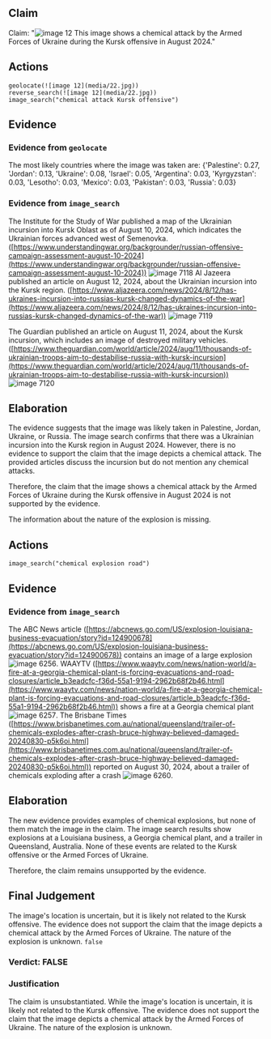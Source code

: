 ## Claim
Claim: "![image 12](media/22.jpg) This image shows a chemical attack by the Armed Forces of Ukraine during the Kursk offensive in August 2024."

## Actions
```
geolocate(![image 12](media/22.jpg))
reverse_search(![image 12](media/22.jpg))
image_search("chemical attack Kursk offensive")
```

## Evidence
### Evidence from `geolocate`
The most likely countries where the image was taken are: {'Palestine': 0.27, 'Jordan': 0.13, 'Ukraine': 0.08, 'Israel': 0.05, 'Argentina': 0.03, 'Kyrgyzstan': 0.03, 'Lesotho': 0.03, 'Mexico': 0.03, 'Pakistan': 0.03, 'Russia': 0.03}

### Evidence from `image_search`
The Institute for the Study of War published a map of the Ukrainian incursion into Kursk Oblast as of August 10, 2024, which indicates the Ukrainian forces advanced west of Semenovka. ([https://www.understandingwar.org/backgrounder/russian-offensive-campaign-assessment-august-10-2024](https://www.understandingwar.org/backgrounder/russian-offensive-campaign-assessment-august-10-2024)) ![image 7118](media/2025-08-29_23-22-1756509764-041615.jpg) Al Jazeera published an article on August 12, 2024, about the Ukrainian incursion into the Kursk region. ([https://www.aljazeera.com/news/2024/8/12/has-ukraines-incursion-into-russias-kursk-changed-dynamics-of-the-war](https://www.aljazeera.com/news/2024/8/12/has-ukraines-incursion-into-russias-kursk-changed-dynamics-of-the-war)) ![image 7119](media/2025-08-29_23-22-1756509764-914634.jpg)

The Guardian published an article on August 11, 2024, about the Kursk incursion, which includes an image of destroyed military vehicles. ([https://www.theguardian.com/world/article/2024/aug/11/thousands-of-ukrainian-troops-aim-to-destabilise-russia-with-kursk-incursion](https://www.theguardian.com/world/article/2024/aug/11/thousands-of-ukrainian-troops-aim-to-destabilise-russia-with-kursk-incursion)) ![image 7120](media/2025-08-29_23-22-1756509765-049256.jpg)


## Elaboration
The evidence suggests that the image was likely taken in Palestine, Jordan, Ukraine, or Russia. The image search confirms that there was a Ukrainian incursion into the Kursk region in August 2024. However, there is no evidence to support the claim that the image depicts a chemical attack. The provided articles discuss the incursion but do not mention any chemical attacks.

Therefore, the claim that the image shows a chemical attack by the Armed Forces of Ukraine during the Kursk offensive in August 2024 is not supported by the evidence.

The information about the nature of the explosion is missing.


## Actions
```
image_search("chemical explosion road")
```

## Evidence
### Evidence from `image_search`
The ABC News article ([https://abcnews.go.com/US/explosion-louisiana-business-evacuation/story?id=124900678](https://abcnews.go.com/US/explosion-louisiana-business-evacuation/story?id=124900678)) contains an image of a large explosion ![image 6256](media/2025-08-29_22-41-1756507261-749851.jpg). WAAYTV ([https://www.waaytv.com/news/nation-world/a-fire-at-a-georgia-chemical-plant-is-forcing-evacuations-and-road-closures/article_b3eadcfc-f36d-55a1-9194-2962b68f2b46.html](https://www.waaytv.com/news/nation-world/a-fire-at-a-georgia-chemical-plant-is-forcing-evacuations-and-road-closures/article_b3eadcfc-f36d-55a1-9194-2962b68f2b46.html)) shows a fire at a Georgia chemical plant ![image 6257](media/2025-08-29_22-41-1756507262-080250.jpg). The Brisbane Times ([https://www.brisbanetimes.com.au/national/queensland/trailer-of-chemicals-explodes-after-crash-bruce-highway-believed-damaged-20240830-p5k6oi.html](https://www.brisbanetimes.com.au/national/queensland/trailer-of-chemicals-explodes-after-crash-bruce-highway-believed-damaged-20240830-p5k6oi.html)) reported on August 30, 2024, about a trailer of chemicals exploding after a crash ![image 6260](media/2025-08-29_22-41-1756507262-695799.jpg).


## Elaboration
The new evidence provides examples of chemical explosions, but none of them match the image in the claim. The image search results show explosions at a Louisiana business, a Georgia chemical plant, and a trailer in Queensland, Australia. None of these events are related to the Kursk offensive or the Armed Forces of Ukraine.

Therefore, the claim remains unsupported by the evidence.


## Final Judgement
The image's location is uncertain, but it is likely not related to the Kursk offensive. The evidence does not support the claim that the image depicts a chemical attack by the Armed Forces of Ukraine. The nature of the explosion is unknown. `false`

### Verdict: FALSE

### Justification
The claim is unsubstantiated. While the image's location is uncertain, it is likely not related to the Kursk offensive. The evidence does not support the claim that the image depicts a chemical attack by the Armed Forces of Ukraine. The nature of the explosion is unknown.
